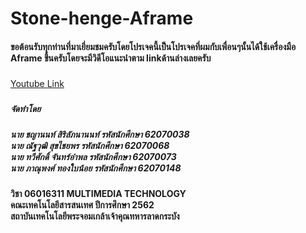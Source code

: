 # Stone-henge-Aframe

#### ขอต้อนรับทุกท่านที่มาเยี่ยมชมครับโดยโปรเจคนี้เป็นโปรเจคที่ผมกับเพื่อนๆนั้นได้ใช้เครื่องมือ Aframe ขึ้นครับโดยจะมีวิดีโอแนะนำตาม linkด้านล่างเลยครับ
### 

[Youtube Link](https://youtu.be/zeMGRDX2lJ0)
### 

##### จัดทำโดย
##### นาย ชญานนท์ สิริลัภนานนท์   รหัสนักศึกษา 62070038 <br /> นาย ณัฐวุฒิ สุขไชยพร  รหัสนักศึกษา 62070068 <br />นาย ทวีศักดิ์ จันทร์อำพล  รหัสนักศึกษา 62070073 <br />นาย ภาณุพงศ์ ทองใบน้อย  รหัสนักศึกษา 62070148
#### 

#### วิชา 06016311 MULTIMEDIA TECHNOLOGY <br />คณะเทคโนโลยีสารสนเทศ ปีการศึกษา 2562 <br />สถาบันเทคโนโลยีพระจอมเกล้าเจ้าคุณทหารลาดกระบัง
